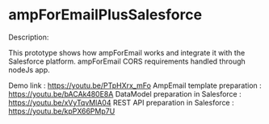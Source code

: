 # ampForEmailPlusSalesforce

Description:

This prototype shows how ampForEmail works and integrate it with the Salesforce platform.
ampForEmail CORS requirements handled through nodeJs app.


Demo link : https://youtu.be/PTpHXrx_mFo
AmpEmail template preparation : https://youtu.be/bACAk480E8A
DataModel preparation in Salesforce : https://youtu.be/xVyTqvMlA04
REST API preparation in Salesforce : https://youtu.be/kpPX66PMp7U
